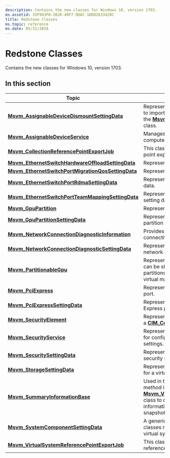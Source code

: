 ```yaml
---
description: Contains the new classes for Windows 10, version 1703.
ms.assetid: 33F993F0-2B20-49F7-9DAC-1D682633420C
title: Redstone Classes
ms.topic: reference
ms.date: 05/31/2018
---
```


# Redstone Classes

Contains the new classes for Windows 10, version 1703.

## In this section



| Topic                                                                                                                | Description                                                                                                                                                                                                                                                                                               |
|----------------------------------------------------------------------------------------------------------------------|-----------------------------------------------------------------------------------------------------------------------------------------------------------------------------------------------------------------------------------------------------------------------------------------------------------|
| [**Msvm\_AssignableDeviceDismountSettingData**](msvm-assignabledevicedismountsettingdata.md)<br/>             | Represents the settings of a virtual system to import. Used by the [**Dismount**](msvm-assignabledeviceservice-dismountassignabledevice.md) method of the [**Msvm\_AssignableDeviceService**](msvm-assignabledeviceservice.md) class.<br/>                                                        |
| [**Msvm\_AssignableDeviceService**](msvm-assignabledeviceservice.md)<br/>                                     | Manages the assignable devices on a host computer system.<br/>                                                                                                                                                                                                                                      |
| [**Msvm\_CollectionReferencePointExportJob**](msvm-collectionreferencepointexportjob.md)<br/>                 | This class represents a collection reference point export operation job.<br/>                                                                                                                                                                                                                       |
| [**Msvm\_EthernetSwitchHardwareOffloadSettingData**](msvm-ethernetswitchhardwareoffloadsettingdata.md)<br/>   | Represents the switch offload settings.<br/>                                                                                                                                                                                                                                                        |
| [**Msvm\_EthernetSwitchPortMigrationQosSettingData**](msvm-ethernetswitchportmigrationqossettingdata.md)<br/> | Represents the VFP QOS settings.<br/>                                                                                                                                                                                                                                                               |
| [**Msvm\_EthernetSwitchPortRdmaSettingData**](msvm-ethernetswitchportrdmasettingdata.md)<br/>                 | Represents the port RDMA feature setting data.<br/>                                                                                                                                                                                                                                                 |
| [**Msvm\_EthernetSwitchPortTeamMappingSettingData**](msvm-ethernetswitchportteammappingsettingdata.md)<br/>   | Represents the port team mapping feature setting data.<br/>                                                                                                                                                                                                                                         |
| [**Msvm\_GpuPartition**](msvm-gpupartition.md)<br/>                                                           | Represents the state of the GPU partition.<br/>                                                                                                                                                                                                                                                     |
| [**Msvm\_GpuPartitionSettingData**](msvm-gpupartitionsettingdata.md)<br/>                                     | Represents the configured state of a GPU partition device.<br/>                                                                                                                                                                                                                                     |
| [**Msvm\_NetworkConnectionDiagnosticInformation**](msvm-networkconnectiondiagnosticinformation.md)<br/>       | Provides information about the network connectivity for a virtual machine.<br/>                                                                                                                                                                                                                     |
| [**Msvm\_NetworkConnectionDiagnosticSettingData**](msvm-networkconnectiondiagnosticsettingdata.md)<br/>       | Represents the settings used to test the network connectivity of a virtual machine. <br/>                                                                                                                                                                                                           |
| [**Msvm\_PartitionableGpu**](msvm-partitionablegpu.md)<br/>                                                   | Represents a partitionable GPU. Each GPU can be sliced into a number of GPU partitions, which can be assigned to a virtual machine as a vGPU.<br/>                                                                                                                                                  |
| [**Msvm\_PciExpress**](msvm-pciexpress.md)<br/>                                                               | Represents the state of the PCI Express port.<br/>                                                                                                                                                                                                                                                  |
| [**Msvm\_PciExpressSettingData**](msvm-pciexpresssettingdata.md)<br/>                                         | Represents the configured state of a PCI Express port.<br/>                                                                                                                                                                                                                                         |
| [**Msvm\_SecurityElement**](msvm-securityelement.md)<br/>                                                     | Represents the runtime security settings of a [**CIM\_ComputerSystem**](cim-computersystem.md).<br/>                                                                                                                                                                                               |
| [**Msvm\_SecurityService**](msvm-securityservice.md)<br/>                                                     | Represents the security service. It is used for configuring virtual system security settings.<br/>                                                                                                                                                                                                  |
| [**Msvm\_SecuritySettingData**](msvm-securitysettingdata.md)<br/>                                             | Represents the configured state of the security settings for <br/>                                                                                                                                                                                                                                  |
| [**Msvm\_StorageSettingData**](msvm-storagesettingdata.md)<br/>                                               | Represents the storage-specific settings for a virtual system.<br/>                                                                                                                                                                                                                                 |
| [**Msvm\_SummaryInformationBase**](msvm-summaryinformationbase.md)<br/>                                       | Used in the [**GetSummaryInformation**](getsummaryinformation-msvm-virtualsystemmanagementservice.md) method in the [**Msvm\_VirtualSystemManagementService**](msvm-virtualsystemmanagementservice.md) class to quickly retrieve common information related to a virtual system or snapshot.<br/> |
| [**Msvm\_SystemComponentSettingData**](msvm-systemcomponentsettingdata.md)<br/>                               | A generic base class for setting data classes representing components of a virtual system.<br/>                                                                                                                                                                                                     |
| [**Msvm\_VirtualSystemReferencePointExportJob**](msvm-virtualsystemreferencepointexportjob.md)<br/>           | This class represents a virtual system reference point export operation job.<br/>                                                                                                                                                                                                                   |



 

 

 




